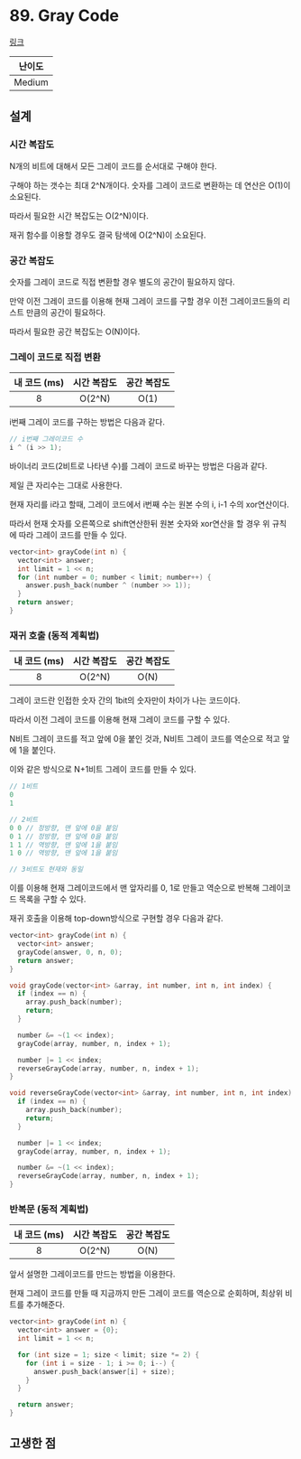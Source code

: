 # 89. Gray Code

[링크](https://leetcode.com/problems/gray-code/)

| 난이도 |
| :----: |
| Medium |

## 설계

### 시간 복잡도

N개의 비트에 대해서 모든 그레이 코드를 순서대로 구해야 한다.

구해야 하는 갯수는 최대 2^N개이다. 숫자를 그레이 코드로 변환하는 데 연산은 O(1)이 소요된다.

따라서 필요한 시간 복잡도는 O(2^N)이다.

재귀 함수를 이용할 경우도 결국 탐색에 O(2^N)이 소요된다.

### 공간 복잡도

숫자를 그레이 코드로 직접 변환할 경우 별도의 공간이 필요하지 않다.

만약 이전 그레이 코드를 이용해 현재 그레이 코드를 구할 경우 이전 그레이코드들의 리스트 만큼의 공간이 필요하다.

따라서 필요한 공간 복잡도는 O(N)이다.

### 그레이 코드로 직접 변환

| 내 코드 (ms) | 시간 복잡도 | 공간 복잡도 |
| :----------: | :---------: | :---------: |
|      8       |   O(2^N)    |    O(1)     |

i번째 그레이 코드를 구하는 방법은 다음과 같다.

```cpp
// i번째 그레이코드 수
i ^ (i >> 1);
```

바이너리 코드(2비트로 나타낸 수)를 그레이 코드로 바꾸는 방법은 다음과 같다.

제일 큰 자리수는 그대로 사용한다.

현재 자리를 i라고 할때, 그레이 코드에서 i번째 수는 원본 수의 i, i-1 수의 xor연산이다.

따라서 현재 숫자를 오른쪽으로 shift연산한뒤 원본 숫자와 xor연산을 할 경우 위 규칙에 따라 그레이 코드를 만들 수 있다.

```cpp
vector<int> grayCode(int n) {
  vector<int> answer;
  int limit = 1 << n;
  for (int number = 0; number < limit; number++) {
    answer.push_back(number ^ (number >> 1));
  }
  return answer;
}
```

### 재귀 호출 (동적 계획법)

| 내 코드 (ms) | 시간 복잡도 | 공간 복잡도 |
| :----------: | :---------: | :---------: |
|      8       |   O(2^N)    |    O(N)     |

그레이 코드란 인접한 숫자 간의 1bit의 숫자만이 차이가 나는 코드이다.

따라서 이전 그레이 코드를 이용해 현재 그레이 코드를 구할 수 있다.

N비트 그레이 코드를 적고 앞에 0을 붙인 것과, N비트 그레이 코드를 역순으로 적고 앞에 1을 붙인다.

이와 같은 방식으로 N+1비트 그레이 코드를 만들 수 있다.

```cpp
// 1비트
0
1

// 2비트
0 0 // 정방향, 맨 앞에 0을 붙임
0 1 // 정방향, 맨 앞에 0을 붙임
1 1 // 역방향, 맨 앞에 1을 붙임
1 0 // 역방향, 맨 앞에 1을 붙임

// 3비트도 현재와 동일
```

이를 이용해 현재 그레이코드에서 맨 앞자리를 0, 1로 만들고 역순으로 반복해 그레이코드 목록을 구할 수 있다.

재귀 호출을 이용해 top-down방식으로 구현할 경우 다음과 같다.

```cpp
vector<int> grayCode(int n) {
  vector<int> answer;
  grayCode(answer, 0, n, 0);
  return answer;
}

void grayCode(vector<int> &array, int number, int n, int index) {
  if (index == n) {
    array.push_back(number);
    return;
  }

  number &= ~(1 << index);
  grayCode(array, number, n, index + 1);

  number |= 1 << index;
  reverseGrayCode(array, number, n, index + 1);
}

void reverseGrayCode(vector<int> &array, int number, int n, int index) {
  if (index == n) {
    array.push_back(number);
    return;
  }

  number |= 1 << index;
  grayCode(array, number, n, index + 1);

  number &= ~(1 << index);
  reverseGrayCode(array, number, n, index + 1);
}
```

### 반복문 (동적 계획법)

| 내 코드 (ms) | 시간 복잡도 | 공간 복잡도 |
| :----------: | :---------: | :---------: |
|      8       |   O(2^N)    |    O(N)     |

앞서 설명한 그레이코드를 만드는 방법을 이용한다.

현재 그레이 코드를 만들 때 지금까지 만든 그레이 코드를 역순으로 순회하며, 최상위 비트를 추가해준다.

```cpp
vector<int> grayCode(int n) {
  vector<int> answer = {0};
  int limit = 1 << n;

  for (int size = 1; size < limit; size *= 2) {
    for (int i = size - 1; i >= 0; i--) {
      answer.push_back(answer[i] + size);
    }
  }

  return answer;
}
```

## 고생한 점
